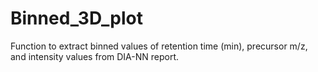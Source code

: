 # Binned_3D_plot
Function to extract binned values of retention time (min), precursor m/z, and intensity values from DIA-NN report.
